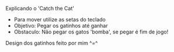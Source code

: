 Explicando o 'Catch the Cat' 

- Para mover utilize as setas do teclado
- Objetivo: Pegar os gatinhos até ganhar
- Obstaculo: Não pegar os gatos 'bomba', se pegar é fim de jogo!

Design dos gatinhos feito por mim ^=^
